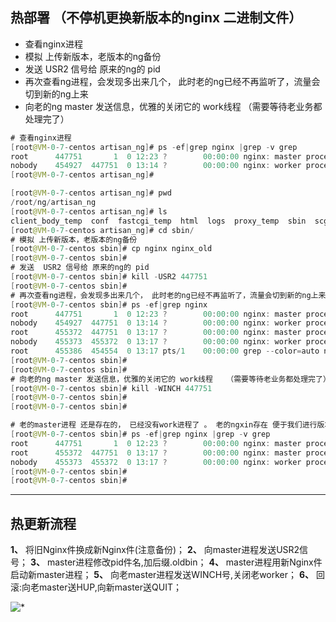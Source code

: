 ## 热部署 （不停机更换新版本的nginx 二进制文件）

- 查看nginx进程
- 模拟 上传新版本，老版本的ng备份
- 发送 USR2 信号给 原来的ng的 pid
- 再次查看ng进程，会发现多出来几个， 此时老的ng已经不再监听了，流量会切到新的ng上来
- 向老的ng master 发送信息，优雅的关闭它的 work线程 （需要等待老业务都处理完了）

```java
# 查看nginx进程  
[root@VM-0-7-centos artisan_ng]# ps -ef|grep nginx |grep -v grep
root      447751       1  0 12:23 ?        00:00:00 nginx: master process ./nginx -c /root/ng/artisan_ng/conf/nginx.conf
nobody    454927  447751  0 13:14 ?        00:00:00 nginx: worker process
[root@VM-0-7-centos artisan_ng]#

[root@VM-0-7-centos artisan_ng]# pwd
/root/ng/artisan_ng
[root@VM-0-7-centos artisan_ng]# ls
client_body_temp  conf  fastcgi_temp  html  logs  proxy_temp  sbin  scgi_temp  uwsgi_temp
[root@VM-0-7-centos artisan_ng]# cd sbin/
# 模拟 上传新版本，老版本的ng备份 
[root@VM-0-7-centos sbin]# cp nginx nginx_old
[root@VM-0-7-centos sbin]#
# 发送  USR2 信号给 原来的ng的 pid 
[root@VM-0-7-centos sbin]# kill -USR2 447751
[root@VM-0-7-centos sbin]#
# 再次查看ng进程，会发现多出来几个， 此时老的ng已经不再监听了，流量会切到新的ng上来 
[root@VM-0-7-centos sbin]# ps -ef|grep nginx
root      447751       1  0 12:23 ?        00:00:00 nginx: master process ./nginx -c /root/ng/artisan_ng/conf/nginx.conf
nobody    454927  447751  0 13:14 ?        00:00:00 nginx: worker process
root      455372  447751  0 13:17 ?        00:00:00 nginx: master process ./nginx -c /root/ng/artisan_ng/conf/nginx.conf
nobody    455373  455372  0 13:17 ?        00:00:00 nginx: worker process
root      455386  454554  0 13:17 pts/1    00:00:00 grep --color=auto nginx
[root@VM-0-7-centos sbin]#
[root@VM-0-7-centos sbin]#
# 向老的ng master 发送信息，优雅的关闭它的 work线程   （需要等待老业务都处理完了）
[root@VM-0-7-centos sbin]# kill -WINCH 447751
[root@VM-0-7-centos sbin]#
[root@VM-0-7-centos sbin]#

# 老的master进程 还是存在的， 已经没有work进程了 。 老的ngxin存在 便于我们进行版本回退 （可以给老的nginx 发送 reload命令）
[root@VM-0-7-centos sbin]# ps -ef|grep nginx |grep -v grep
root      447751       1  0 12:23 ?        00:00:00 nginx: master process ./nginx -c /root/ng/artisan_ng/conf/nginx.conf
root      455372  447751  0 13:17 ?        00:00:00 nginx: master process ./nginx -c /root/ng/artisan_ng/conf/nginx.conf
nobody    455373  455372  0 13:17 ?        00:00:00 nginx: worker process
[root@VM-0-7-centos sbin]#
[root@VM-0-7-centos sbin]#
```

------

## 热更新流程

**1、** 将旧Nginx件换成新Nginx件(注意备份)；
**2、** 向master进程发送USR2信号；
**3、** master进程修改pid件名,加后缀.oldbin；
**4、** master进程用新Nginx件启动新master进程；
**5、** 向老master进程发送WINCH号,关闭老worker；
**6、** 回滚:向老master送HUP,向新master送QUIT；

![*](https://cloud.cxykk.com/images/2024/2/2/1515/1706858126878.png)